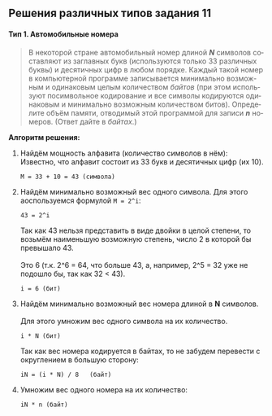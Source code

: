 ## Решения различных типов задания 11

#### Тип 1. Автомобильные номера
> B не­ко­то­рой стра­не ав­то­мо­биль­ный номер дли­ной ***N*** сим­во­лов со­став­ля­ют из за­глав­ных букв (ис­поль­зу­ют­ся толь­ко 33 раз­лич­ных буквы) и де­ся­тич­ных цифр в любом по­ряд­ке. Каж­дый такой номер в ком­пью­тер­ной про­грам­ме за­пи­сы­ва­ет­ся ми­ни­маль­но воз­мож­ным и оди­на­ко­вым целым ко­ли­че­ством *бай­тов* (при этом ис­поль­зу­ют по­сим­воль­ное ко­ди­ро­ва­ние и все сим­во­лы ко­ди­ру­ют­ся оди­на­ко­вым и ми­ни­маль­но воз­мож­ным ко­ли­че­ством битов). Опре­де­ли­те объём па­мя­ти, от­во­ди­мый этой про­грам­мой для за­пи­си ***n*** но­ме­ров. (Ответ дайте в *бай­тах*.)

**Алгоритм решения:**
1. Найдём мощность алфавита (количество символов в нём):<br>
   Известно, что алфавит состоит из 33 букв и десятичных цифр (их 10).
   ```
   M = 33 + 10 = 43 (символа)
   ```
2. Найдём минимально возможный вес одного символа. Для этого аоспользуемся формулой ``M = 2^i``:
   ```
   43 = 2^i
   ```
   Так как 43 нельзя представить в виде двойки в целой степени, то возьмём наименьшую возможную степень, число 2 в которой бы превышало 43.<br><br>
   Это 6 (т.к. 2^6 = 64, что больше 43, а, например, 2^5 = 32 уже не подошло бы, так как 32 < 43).
   ```
   i = 6 (бит)
   ```
3. Найдём минимально возможный вес номера длиной в **N** символов.<br><br>
   Для этого умножим вес одного символа на их количество.
   ```
   i * N (бит)
   ```
   Так как вес номера кодируется в байтах, то не забудем перевести с округлением в большую сторону:
   ```
   iN = (i * N) / 8   (байт)
   ```
4. Умножим вес одного номера на их количество:
   ```
   iN * n (байт)
